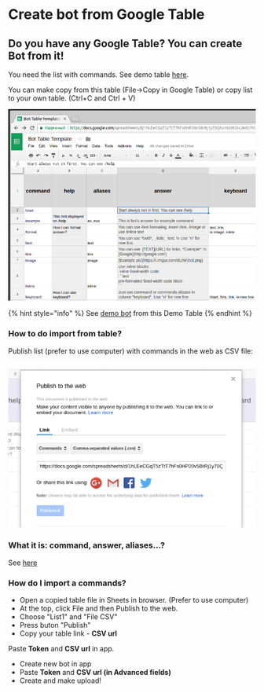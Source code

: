 # Create bot from Google Table

## Do you have any Google Table? You can create Bot from it!&#x20;

You need the list with commands. See demo table [here](https://docs.google.com/spreadsheets/d/1hLEeCGqT5zTtT7hFs0HP20v5BrRj1y70Qhz4bOItO-c/edit?usp=sharing).

You can make copy from this table (File->Copy in Google Table) or copy list to your own table. (Ctrl+C and Ctrl + V)

![](<.gitbook/assets/image (1).png>)

{% hint style="info" %}
See [demo bot](https://telegram.me/DemoFromTableBot) from this Demo Table
{% endhint %}

### How to do import from table?

Publish list (prefer to use computer) with commands in the web as CSV file:&#x20;

![](<.gitbook/assets/image (2) (1).png>)

###

### What it is: command, answer, aliases...?

See [here](https://help.bots.business/commands)

### How do I import a commands?

* Open a copied table file in Sheets in browser. (Prefer to use computer)
* At the top, click File and then Publish to the web.
* Choose "List1" and "File CSV"
* Press buton "Publish"
* Copy your table link - **CSV url**

Paste **Token** and **CSV url** in app.

* Create new bot in app
* Paste **Token** and **CSV url (in Advanced fields)**
* Create and make upload!

